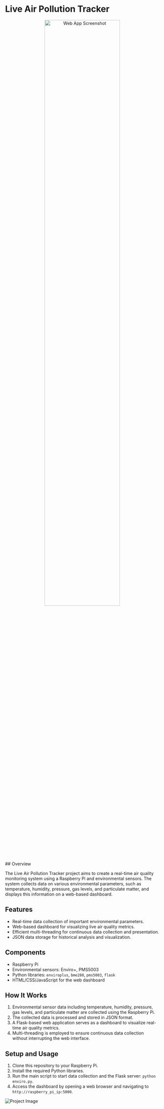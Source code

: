 # Live Air Pollution Tracker
<p align="center">
    <img src="https://cdn.discordapp.com/attachments/1084642204590559242/1142727628747452436/image.png" alt="Web App Screenshot" width="70%">
</p>
## Overview

The Live Air Pollution Tracker project aims to create a real-time air quality monitoring system using a Raspberry Pi and environmental sensors. The system collects data on various environmental parameters, such as temperature, humidity, pressure, gas levels, and particulate matter, and displays this information on a web-based dashboard.

## Features

- Real-time data collection of important environmental parameters.
- Web-based dashboard for visualizing live air quality metrics.
- Efficient multi-threading for continuous data collection and presentation.
- JSON data storage for historical analysis and visualization.

## Components

- Raspberry Pi
- Environmental sensors: Enviro+, PMS5003
- Python libraries: `enviroplus`, `bme280`, `pms5003`, `flask`
- HTML/CSS/JavaScript for the web dashboard

## How It Works

1. Environmental sensor data including temperature, humidity, pressure, gas levels, and particulate matter are collected using the Raspberry Pi.
2. The collected data is processed and stored in JSON format.
3. A Flask-based web application serves as a dashboard to visualize real-time air quality metrics.
4. Multi-threading is employed to ensure continuous data collection without interrupting the web interface.

## Setup and Usage

1. Clone this repository to your Raspberry Pi.
2. Install the required Python libraries.
3. Run the main script to start data collection and the Flask server: `python enviro.py`.
4. Access the dashboard by opening a web browser and navigating to `http://raspberry_pi_ip:5000`.

![Project Image](https://i.imgur.com/hspH5oy.jpg)
